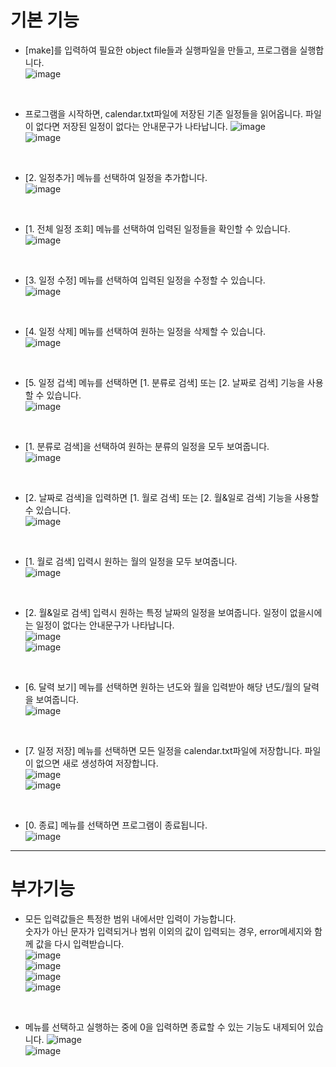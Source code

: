# 기본 기능

- [make]를 입력하여 필요한 object file들과 실행파일을 만들고, 프로그램을 실행합니다.   
![image](https://user-images.githubusercontent.com/70621926/118196151-77e4cc80-b487-11eb-90a8-59af5fde029b.png)

<br />

- 프로그램을 시작하면, calendar.txt파일에 저장된 기존 일정들을 읽어옵니다. 파일이 없다면 저장된 일정이 없다는 안내문구가 나타납니다.
![image](https://user-images.githubusercontent.com/70621926/118195912-13297200-b487-11eb-9400-8bcd3422aed3.png)    
![image](https://user-images.githubusercontent.com/70621926/118195967-2a685f80-b487-11eb-8b94-80900e16bab8.png)

<br />

- [2. 일정추가] 메뉴를 선택하여 일정을 추가합니다.   
![image](https://user-images.githubusercontent.com/70621926/117544989-cc8ae080-b05e-11eb-827c-c1dffaff1d58.png)

<br />

- [1. 전체 일정 조회] 메뉴를 선택하여 입력된 일정들을 확인할 수 있습니다.   
![image](https://user-images.githubusercontent.com/70621926/117543786-49b35700-b059-11eb-837c-3b7bf5665d77.png)  

<br />

- [3. 일정 수정] 메뉴를 선택하여 입력된 일정을 수정할 수 있습니다.   
![image](https://user-images.githubusercontent.com/70621926/117543873-9f87ff00-b059-11eb-9e80-3b9554c2c239.png)

<br />

- [4. 일정 삭제] 메뉴를 선택하여 원하는 일정을 삭제할 수 있습니다.   
![image](https://user-images.githubusercontent.com/70621926/118199779-cba6e400-b48e-11eb-9fc2-2a039c31b534.png)


<br />

- [5. 일정 겁색] 메뉴를 선택하면 [1. 분류로 검색] 또는 [2. 날짜로 검색] 기능을 사용할 수 있습니다.   
![image](https://user-images.githubusercontent.com/70621926/117544156-f8a46280-b05a-11eb-9496-ebf8b8834b57.png)

<br />

- [1. 분류로 검색]을 선택하여 원하는 분류의 일정을 모두 보여줍니다.   
![image](https://user-images.githubusercontent.com/70621926/117544187-32756900-b05b-11eb-8c45-abba616b4b37.png)

<br />

- [2. 날짜로 검색]을 입력하면 [1. 월로 검색] 또는 [2. 월&일로 검색] 기능을 사용할 수 있습니다.   
![image](https://user-images.githubusercontent.com/70621926/117544206-589b0900-b05b-11eb-8374-ced4360c1776.png)

<br />

- [1. 월로 검색] 입력시 원하는 월의 일정을 모두 보여줍니다.   
![image](https://user-images.githubusercontent.com/70621926/117544251-8e3ff200-b05b-11eb-8e79-245dc0e1fb5c.png)

<br />

- [2. 월&일로 검색] 입력시 원하는 특정 날짜의 일정을 보여줍니다. 일정이 없을시에는 일정이 없다는 안내문구가 나타납니다.   
![image](https://user-images.githubusercontent.com/70621926/117544286-b6c7ec00-b05b-11eb-9e49-c38c0f81ae21.png)   
![image](https://user-images.githubusercontent.com/70621926/117544316-d95a0500-b05b-11eb-81ff-9484d713dfdb.png)   

<br />

- [6. 달력 보기] 메뉴를 선택하면 원하는 년도와 월을 입력받아 해당 년도/월의 달력을 보여줍니다.   
![image](https://user-images.githubusercontent.com/70621926/118197124-47059700-b489-11eb-8c2c-fdca031ff2b2.png)


<br />

- [7. 일정 저장] 메뉴를 선택하면 모든 일정을 calendar.txt파일에 저장합니다. 파일이 없으면 새로 생성하여 저장합니다.   
![image](https://user-images.githubusercontent.com/70621926/118195671-9eeece80-b486-11eb-88dd-5ec2780df224.png)    
![image](https://user-images.githubusercontent.com/70621926/118199883-f8f39200-b48e-11eb-93c9-c03a8102a14f.png)

<br />

- [0. 종료] 메뉴를 선택하면 프로그램이 종료됩니다.   
![image](https://user-images.githubusercontent.com/70621926/117544819-17f0bf00-b05e-11eb-94e9-ab6ec6c58223.png)
-----------------------------------------
# 부가기능
- 모든 입력값들은 특정한 범위 내에서만 입력이 가능합니다.     
숫자가 아닌 문자가 입력되거나 범위 이외의 값이 입력되는 경우, error메세지와 함께 값을 다시 입력받습니다.    
![image](https://user-images.githubusercontent.com/70621926/118196648-533d2480-b488-11eb-911a-0fb476fe36cd.png)    
![image](https://user-images.githubusercontent.com/70621926/118196741-7ec00f00-b488-11eb-883f-ef628e728ed6.png)    
![image](https://user-images.githubusercontent.com/70621926/118196815-9bf4dd80-b488-11eb-8407-110873cf2d11.png)    
![image](https://user-images.githubusercontent.com/70621926/118196851-ac0cbd00-b488-11eb-97b8-886056e5e88b.png)

<br />

- 메뉴를 선택하고 실행하는 중에 0을 입력하면 종료할 수 있는 기능도 내제되어 있습니다.
![image](https://user-images.githubusercontent.com/70621926/117545924-d44c8400-b062-11eb-93e8-e21e3258839a.png)   
![image](https://user-images.githubusercontent.com/70621926/117545819-643dfe00-b062-11eb-8864-5cf6a34f9050.png)
